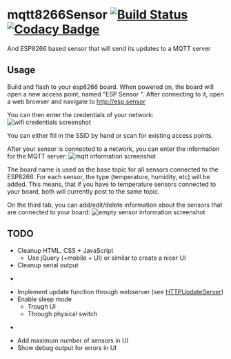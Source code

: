 # mqtt8266Sensor [![Build Status](https://travis-ci.org/SveLil/mqtt8266Sensor.svg?branch=master)](https://travis-ci.org/SveLil/mqtt8266Sensor) [![Codacy Badge](https://api.codacy.com/project/badge/Grade/0e9e407daa7a449e8e44a02a3651f225)](https://www.codacy.com/app/SveLil/mqtt8266Sensor?utm_source=github.com&utm_medium=referral&utm_content=SveLil/mqtt8266Sensor&utm_campaign=badger)

And ESP8266 based sensor that will send its updates to a MQTT server

## Usage

Build and flash to your esp8266 board. When powered on, the board will open a new access point, named "ESP Sensor <ChipId>". After connecting to it, open a web browser and navigate to http://esp.sensor

You can then enter the credentials of your network:
![wifi credentials screenshot](https://github.com/SveLil/mqtt8266Sensor/raw/master/doc/wifi.png "wifi credentials Screenshot")

You can either fill in the SSID by hand or scan for existing access points.

After your sensor is connected to a network, you can enter the information for the MQTT server:
![mqtt information screenshot](https://github.com/SveLil/mqtt8266Sensor/raw/master/doc/mqtt.png "mqtt information")

The board name is used as the base topic for all sensors connected to the ESP8266. For each sensor, the type (temperature, humidity, etc) will be added. This means, that if you have to temperature sensors connected to your board, both will currently post to the same topic.

On the third tab, you can add/edit/delete information about the sensors that are connected to your board:
![empty sensor information screenshot](https://github.com/SveLil/mqtt8266Sensor/raw/master/doc/sensor_empty.png "empty sensor information information")

## TODO
* Cleanup HTML, CSS + JavaScript
  * Use jQuery (+mobile + UI) or similar to create a nicer UI
* Cleanup serial output
* ~~~Handle 'undefined' configuration options on the front end correctly, instead of displaying 'undefined'~~~
* Implement update function through webserver (see [HTTPUpdateServer](https://github.com/esp8266/Arduino/blob/master/libraries/ESP8266HTTPUpdateServer/src/ESP8266HTTPUpdateServer.cpp))
* Enable sleep mode
  * Trough UI
  * Through physical switch
* ~~~Add physical reset button~~~ (if gpio 16 is HIGH on startup, config will be reset)
* Add maximum number of sensors in UI
* Show debug output for errors in UI
